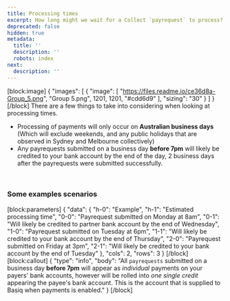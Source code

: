 ```yaml
---
title: Processing times
excerpt: How long might we wait for a Collect `payrequest` to process?
deprecated: false
hidden: true
metadata:
  title: ''
  description: ''
  robots: index
next:
  description: ''
---
```

[block:image]
{
  "images": [
    {
      "image": [
        "https://files.readme.io/ce36d8a-Group_5.png",
        "Group 5.png",
        1201,
        1201,
        "#cdd6d9"
      ],
      "sizing": "30"
    }
  ]
}
[/block]
There are a few things to take into considering when looking at processing times. 

- Processing of payments will only occur on **Australian business days** (Which will exclude weekends, and any public holidays that are observed in Sydney and Melbourne collectively)
- Any payrequests submitted on a business day **before 7pm** will likely be credited to your bank account by the end of the day, 2 business days after the payrequests were submitted successfully. 

&nbsp;
### Some examples scenarios
[block:parameters]
{
  "data": {
    "h-0": "Example",
    "h-1": "Estimated processing time",
    "0-0": "Payrequest submitted on Monday at 8am",
    "0-1": "Will likely be credited to partner bank account by the end of Wednesday",
    "1-0": "Payrequest submitted on Tuesday at 6pm",
    "1-1": "Will likely be credited to your bank account by the end of Thursday",
    "2-0": "Payrequest submitted on Friday at 3pm",
    "2-1": "Will likely be credited to your bank account by the end of Tuesday"
  },
  "cols": 2,
  "rows": 3
}
[/block]
&nbsp;
[block:callout]
{
  "type": "info",
  "body": "All `payrequests` submitted on a business day **before 7pm** will appear as *individual* payments on your payers' bank accounts, however will be rolled into *one single credit* appearing the payee's bank account. This is the account that is supplied to Basiq when payments is enabled."
}
[/block]